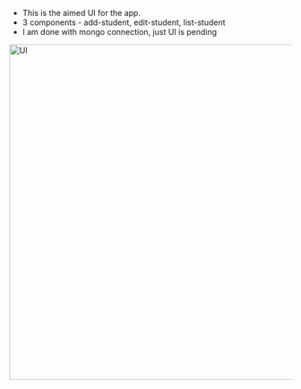 - This is the aimed UI for the app.
- 3 components - add-student, edit-student, list-student
- I am done with mongo connection, just UI is pending

<img width="600" alt="UI" src="https://user-images.githubusercontent.com/68510643/197832601-d041dd83-0bbb-4113-9693-d665fb799c1d.png">
